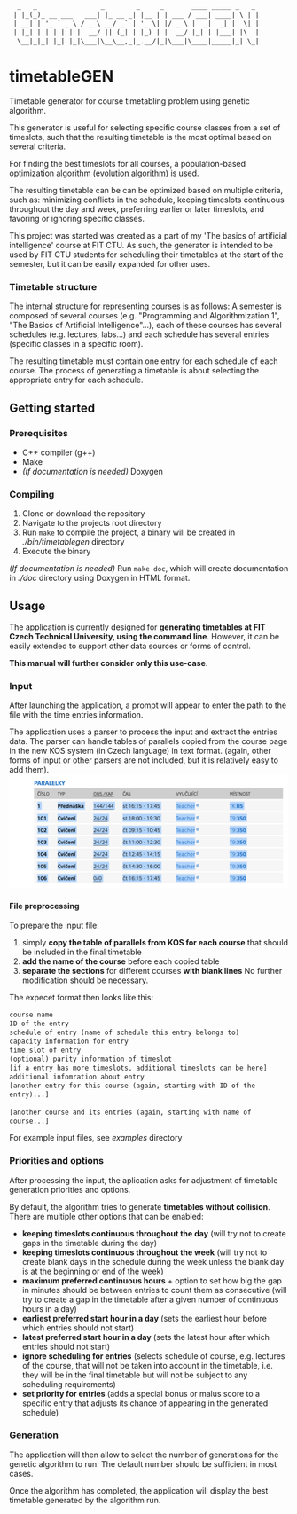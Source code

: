 ```
  _   _                _        _     _       ____ _____ _   _ 
 | |_(_)_ __ ___   ___| |_ __ _| |__ | | ___ / ___| ____| \ | |
 | __| | '_ ` _ \ / _ \ __/ _` | '_ \| |/ _ \ |  _|  _| |  \| |
 | |_| | | | | | |  __/ || (_| | |_) | |  __/ |_| | |___| |\  |
  \__|_|_| |_| |_|\___|\__\__,_|_.__/|_|\___|\____|_____|_| \_|
```
                                                              
# timetableGEN
Timetable generator for course timetabling problem using genetic algorithm.

This generator is useful for selecting specific course classes from a set of timeslots, such that the resulting timetable is the most optimal based on several criteria.

For finding the best timeslots for all courses, a population-based optimization algorithm ([evolution algorithm](https://en.wikipedia.org/wiki/Genetic_algorithm)) is used.

The resulting timetable can be can be optimized based on multiple criteria, such as: minimizing conflicts in the schedule, keeping timeslots continuous throughout the day and week, preferring earlier or later timeslots, and favoring or ignoring specific classes.

This project was started was created as a part of my 'The basics of artificial intelligence' course at FIT CTU.
As such, the generator is intended to be used by FIT CTU students for scheduling their timetables at the start of the semester, but it can be easily expanded for other uses.

### Timetable structure

The internal structure for representing courses is as follows: A semester is composed of several courses (e.g. "Programming and Algorithmization 1", "The Basics of Artificial Intelligence"...), each of these courses has several schedules (e.g. lectures, labs...) and each schedule has several entries (specific classes in a specific room).

The resulting timetable must contain one entry for each schedule of each course. The process of generating a timetable is about selecting the appropriate entry for each schedule.


## Getting started

### Prerequisites

- C++ compiler (g++)
- Make
- *(If documentation is needed)* Doxygen

### Compiling

1. Clone or download the repository
2. Navigate to the projects root directory
3. Run `make` to compile the project, a binary will be created in *./bin/timetablegen* directory
4. Execute the binary

*(If documentation is needed)* Run `make doc`, which will create documentation in *./doc* directory using Doxygen in HTML format.

## Usage

The application is currently designed for **generating timetables at FIT Czech Technical University, using the command line**. However, it can be easily extended to support other data sources or forms of control.

**This manual will further consider only this use-case**.

### Input

After launching the application, a prompt will appear to enter the path to the file with the time entries information.

The application uses a parser to process the input and extract the entries data. The parser can handle tables of parallels copied from the course page in the new KOS system (in Czech language) in text format. (again, other forms of input or other parsers are not included, but it is relatively easy to add them).
![](resources/media/paralleltable.png)

#### File preprocessing

To prepare the input file: 
1. simply **copy the table of parallels from KOS for each course** that should be included in the final timetable
2. **add the name of the course** before each copied table 
3. **separate the sections** for different courses **with blank lines**
No further modification should be necessary.

The expecet format then looks like this:
```
course name
ID of the entry
schedule of entry (name of schedule this entry belongs to)
capacity information for entry
time slot of entry
(optional) parity information of timeslot
[if a entry has more timeslots, additional timeslots can be here]
additional infomration about entry
[another entry for this course (again, starting with ID of the entry)...]

[another course and its entries (again, starting with name of course...]
```

For example input files, see *examples* directory

### Priorities and options

After processing the input, the aplication asks for adjustment of timetable generation priorities and options.

By default, the algorithm tries to generate **timetables without collision**.
There are multiple other options that can be enabled:
  - **keeping timeslots continuous throughout the day** (will try not to create gaps in the timetable during the day)
  - **keeping timeslots continuous throughout the week** (will try not to create blank days in the schedule during the week unless the blank day is at the beginning or end of the week)
  - **maximum preferred continuous hours** + option to set how big the gap in minutes should be between entries to count them as consecutive (will try to create a gap in the timetable after a given number of continuous hours in a day)
  - **earliest preferred start hour in a day** (sets the earliest hour before which entries should not start)
  - **latest preferred start hour in a day** (sets the latest hour after which entries should not start)
  - **ignore scheduling for entries** (selects schedule of course, e.g. lectures of the course, that will not be taken into account in the timetable, i.e. they will be in the final timetable but will not be subject to any scheduling requirements)
  - **set priority for entries** (adds a special bonus or malus score to a specific entry that adjusts its chance of appearing in the generated schedule)


### Generation

The application will then allow to select the number of generations for the genetic algorithm to run. The default number should be sufficient in most cases.

Once the algorithm has completed, the application will display the best timetable generated by the algorithm run.
